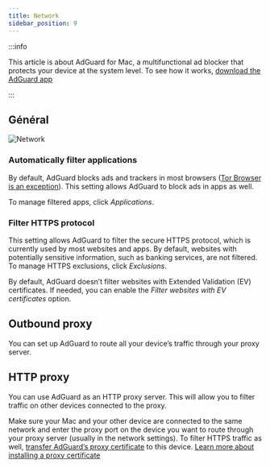 ```yaml
---
title: Network
sidebar_position: 9
---
```


:::info

This article is about AdGuard for Mac, a multifunctional ad blocker that protects your device at the system level. To see how it works, [download the AdGuard app](https://agrd.io/download-kb-adblock)

:::

## Général

![Network](https://cdn.adtidy.org/content/kb/ad_blocker/mac/network.png)

### Automatically filter applications

By default, AdGuard blocks ads and trackers in most browsers ([Tor Browser is an exception](/adguard-for-mac/solving-problems/tor-filtering)). This setting allows AdGuard to block ads in apps as well.

To manage filtered apps, click _Applications_.

### Filter HTTPS protocol

This setting allows AdGuard to filter the secure HTTPS protocol, which is currently used by most websites and apps. By default, websites with potentially sensitive information, such as banking services, are not filtered. To manage HTTPS exclusions, click _Exclusions_.

By default, AdGuard doesn’t filter websites with Extended Validation (EV) certificates. If needed, you can enable the _Filter websites with EV certificates_ option.

## Outbound proxy

You can set up AdGuard to route all your device’s traffic through your proxy server.

## HTTP proxy

You can use AdGuard as an HTTP proxy server. This will allow you to filter traffic on other devices connected to the proxy.

Make sure your Mac and your other device are connected to the same network and enter the proxy port on the device you want to route through your proxy server (usually in the network settings). To filter HTTPS traffic as well, [transfer AdGuard’s proxy certificate](http://local.adguard.org/cert) to this device. [Learn more about installing a proxy certificate](/guides/proxy-certificate)
